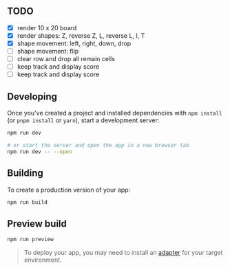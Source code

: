 ## TODO
- [x] render 10 x 20 board
- [x] render shapes: Z, reverse Z, L, reverse L, I, T
- [x] shape movement: left, right, down, drop
- [ ] shape movement: flip
- [ ] clear row and drop all remain cells
- [ ] keep track and display score
- [ ] keep track and display score

## Developing
Once you've created a project and installed dependencies with `npm install` (or `pnpm install` or `yarn`), start a development server:

```bash
npm run dev

# or start the server and open the app in a new browser tab
npm run dev -- --open
```

## Building

To create a production version of your app:

```bash
npm run build
```
## Preview build
```bash
npm run preview
```
> To deploy your app, you may need to install an [adapter](https://kit.svelte.dev/docs/adapters) for your target environment.
